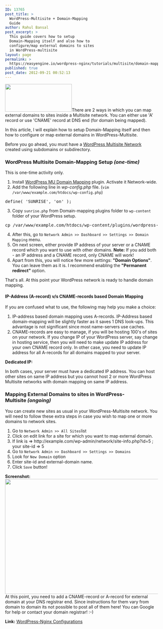 ```yaml
---
ID: 13765
post_title: >
  WordPress-Multisite + Domain-Mapping
  Guide
author: Rahul Bansal
post_excerpt: >
  This guide covers how to setup
  Domain-Mapping itself and also how to
  configure/map external domains to sites
  in WordPress-multisite
layout: page
permalink: >
  https://easyengine.io/wordpress-nginx/tutorials/multisite/domain-mappinng/
published: true
post_date: 2012-09-21 00:52:13
---
```

<a href="https://easyengine.io/series/wordpress-nginx-tutorials/"><img class="alignright size-full wp-image-10804" title="wordpress-nginx" alt="" src="https://easyengine.io/wp-content/uploads/2012/09/wordpress-nginx.jpeg" width="220" height="91" /></a>There are 2 ways in which you can map external domains to sites inside a Multisite network. You can either use 'A' record or use 'CNAME' record at DNS end (for domain being mapped).

In this article, I will explain how to setup Domain-Mapping itself and then how to configure or map external domains in WordPress-Multisite.

Before you go ahead, you must have a <a title="Creating A WordPress Multisite Network with Nginx" href="https://easyengine.io/tutorials/creating-wordpress-multisite-network-nginx/">WordPress Multisite Network</a> created using subdomains or subdirectory.
<h3>WordPress Multisite Domain-Mapping Setup <em>(one-time)</em></h3>
This is one-time activity only.
<ol>
	<li>Install <a href="http://wordpress.org/extend/plugins/wordpress-mu-domain-mapping/">WordPress MU Domain Mapping</a> plugin. Activate it Network-wide.</li>
	<li>Add the following line in <em>wp-config.php</em> file. (<code>vim /var/www/example.com/htdocs/wp-config.php</code>)</li>
</ol>
<pre>define( 'SUNRISE', 'on' );</pre>
<ol start="3">
	<li>Copy <code>sunrise.php</code> from Domain-mapping plugins folder to <code>wp-content</code> folder of your WordPress setup.</li>
</ol>
<pre>cp /var/www/example.com/htdocs/wp-content/plugins/wordpress-mu-domain-mapping/sunrise.php /var/www/example.com/htdocs/wp-content/</pre>
<ol start="4">
	<li>After this, go to <code>Network Admin &gt;&gt; Dashboard &gt;&gt; Settings &gt;&gt; Domain Mapping</code> menu.</li>
	<li>On next screen, either provide IP address of your server or a CNAME record which you want to use with other domains. <span class="rtp-error"><strong>Note:</strong> If you add both - an IP address and a CNAME record, only CNAME will work!</span></li>
	<li>Apart from this, you will notice few more settings: <strong>"Domain Options"</strong>. You can leave them as it is. I recommend enabling the <strong>"Permanent redirect" </strong>option.</li>
</ol>
<div>That's all. At this point your WordPress network is ready to handle domain mapping.</div>
<h4>IP-Address (A-record) v/s CNAME-records based Domain Mapping</h4>
If you are confused what to use, the following may help you make a choice:
<ol>
	<li>IP-address based domain mapping uses A-records. IP-Address based domain-mapping will be slightly faster as it saves 1 DNS look-ups. This advantage is not significant since most name-servers use caches.</li>
	<li>CNAME-records are easy to manage, if you will be hosting 100's of sites on your network. If you change IP of your WordPress server, say change in hosting service, then you will need to make update IP address for your own CNAME record only. In other case, you need to update IP address for all A-records for all domains mapped to your server.</li>
</ol>
<strong>Dedicated IP:</strong>

In both cases, your server must have a dedicated IP address. You can host other sites on same IP address but you cannot host 2 or more WordPress Multisite networks with domain mapping on same IP address.
<h3>Mapping External Domains to sites in WordPress-Multisite <em>(ongoing)</em></h3>
You can create new sites as usual in your WordPress-Multisite network. You will need to follow these extra steps in case you wish to map one or more domains to network sites.
<ol>
	<li>Go to <code>Network Admin &gt;&gt; All Sites</code>list</li>
	<li>Click on edit link for a site for which you want to map external domain.</li>
	<li>If link is =&gt; http://example.com/wp-admin/network/site-info.php?id=5 ; your site-id =&gt; 5</li>
	<li>Go to <code>Network Admin &gt;&gt; Dashboard &gt;&gt; Settings &gt;&gt; Domains</code></li>
	<li>Look for <code>New Domain</code> option</li>
	<li>Enter site-id and external-domain name.</li>
	<li>Click <code>Save</code> button!</li>
</ol>
<strong>Screenshot:</strong>
<div><a href="https://easyengine.io/wp-content/uploads/2012/09/Add-domain-in-domain-mapping.png"><img class="alignnone size-full wp-image-13785" title="Add-domain-in-domain-mapping" alt="" src="https://easyengine.io/wp-content/uploads/2012/09/Add-domain-in-domain-mapping.png" width="603" height="379" /></a></div>
At this point, you need to add a CNAME-record or A-record for external domain at your DNS registrar end. Since instructions for them vary from domain to domain its not possible to post all of them here! You can Google for help or contact your domain registrar! :-)

<strong>Link:</strong> <a href="https://easyengine.io/series/wordpress-nginx-tutorials/">WordPress-Nginx Configurations</a>